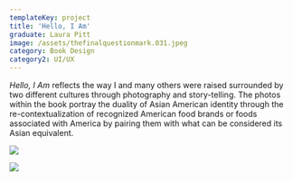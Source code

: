 ```yaml
---
templateKey: project
title: 'Hello, I Am'
graduate: Laura Pitt
image: /assets/thefinalquestionmark.031.jpeg
category: Book Design
category2: UI/UX
---
```

_Hello, I Am_ reflects the way I and many others were raised surrounded by two different cultures through photography and story-telling. The photos within the book portray the duality of Asian American identity through the re-contextualization of recognized American food brands or foods associated with America by pairing them with what can be considered its Asian equivalent.

![](/assets/dsc_0086.jpg)

![](/assets/img_3100.jpg)

